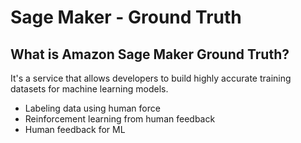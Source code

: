 # Sage Maker - Ground Truth

## What is Amazon Sage Maker Ground Truth?

It's a service that allows developers to build highly accurate training datasets for machine learning models.

 - Labeling data using human force
 - Reinforcement learning from human feedback
 - Human feedback for ML